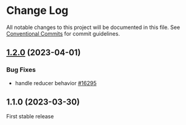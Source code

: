 # Change Log

All notable changes to this project will be documented in this file.
See [Conventional Commits](https://conventionalcommits.org) for commit guidelines.

## [1.2.0](https://github.com/hotform/hotform/compare/@hotform/utils@1.1.0...@hotform/utils@1.2.0) (2023-04-01)

### Bug Fixes

- handle reducer behavior [#16295](https://github.com/facebook/react/issues/16295#issuecomment-610098654)

## 1.1.0 (2023-03-30)

First stable release
